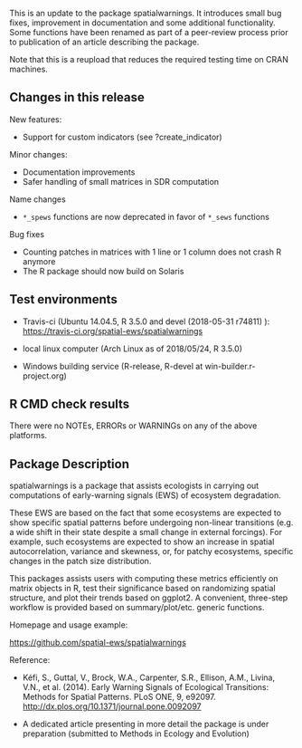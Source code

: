 
This is an update to the package spatialwarnings. It introduces small bug
fixes, improvement in documentation and some additional functionality.
Some functions have been renamed as part of a peer-review process
prior to publication of an article describing the package.

Note that this is a reupload that reduces the required testing time on
CRAN machines.

## Changes in this release

New features:
  * Support for custom indicators (see ?create_indicator)

Minor changes:
  * Documentation improvements
  * Safer handling of small matrices in SDR computation

Name changes
  * `*_spews` functions are now deprecated in favor of `*_sews` functions

Bug fixes
  * Counting patches in matrices with 1 line or 1 column
    does not crash R anymore
  * The R package should now build on Solaris

## Test environments

 - Travis-ci (Ubuntu 14.04.5, R 3.5.0 and devel (2018-05-31 r74811) ):
  https://travis-ci.org/spatial-ews/spatialwarnings

 - local linux computer (Arch Linux as of 2018/05/24, R 3.5.0)

 - Windows building service (R-release, R-devel at win-builder.r-project.org)

## R CMD check results

There were no NOTEs, ERRORs or WARNINGs on any of the above platforms.


## Package Description

spatialwarnings is a package that assists ecologists in carrying out
computations of early-warning signals (EWS) of ecosystem degradation.

These EWS are based on the fact that some ecosystems are expected to
show specific spatial patterns before undergoing non-linear transitions (e.g.
a wide shift in their state despite a small change in external forcings).
For example, such ecosystems are expected to show an increase in spatial
autocorrelation, variance and skewness, or, for patchy ecosystems,
specific changes in the patch size distribution.

This packages assists users with computing these metrics efficiently on matrix
objects in R, test their significance based on randomizing spatial structure,
and plot their trends based on ggplot2. A convenient, three-step
workflow is provided based on summary/plot/etc. generic functions.

Homepage and usage example:

  https://github.com/spatial-ews/spatialwarnings

Reference:

  * Kéfi, S., Guttal, V., Brock, W.A., Carpenter, S.R., Ellison, A.M., Livina,
    V.N., et al. (2014). Early Warning Signals of Ecological Transitions:
    Methods for Spatial Patterns. PLoS ONE, 9, e92097.
    http://dx.plos.org/10.1371/journal.pone.0092097

  * A dedicated article presenting in more detail the package is under
    preparation (submitted to Methods in Ecology and Evolution)

